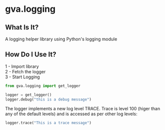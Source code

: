 # gva.logging

## What Is It?

A logging helper library using Python's logging module

## How Do I Use It?

1 - Import library  
2 - Fetch the logger  
3 - Start Logging

~~~python
from gva.logging import get_logger

logger = get_logger()
logger.debug("this is a debug message")
~~~

The logger implements a new log level TRACE. Trace is level 100 (higer than any of the default levels) and is accessed as per other log levels:

~~~python
logger.trace("This is a trace message")
~~~
